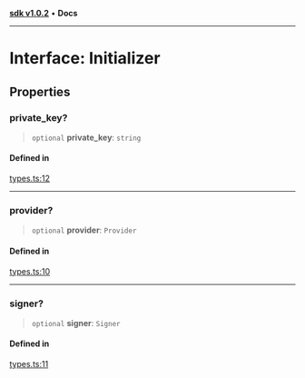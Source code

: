 [**sdk v1.0.2**](../index.md) • **Docs**

***

# Interface: Initializer

## Properties

### private\_key?

> `optional` **private\_key**: `string`

#### Defined in

[types.ts:12](https://github.com/aditya172926/batching_eth/blob/10726dea18f0dc502053946db34a4d893b011b64/src/types.ts#L12)

***

### provider?

> `optional` **provider**: `Provider`

#### Defined in

[types.ts:10](https://github.com/aditya172926/batching_eth/blob/10726dea18f0dc502053946db34a4d893b011b64/src/types.ts#L10)

***

### signer?

> `optional` **signer**: `Signer`

#### Defined in

[types.ts:11](https://github.com/aditya172926/batching_eth/blob/10726dea18f0dc502053946db34a4d893b011b64/src/types.ts#L11)
